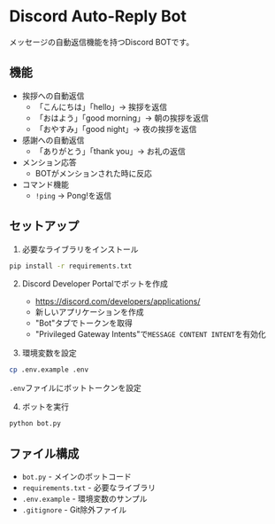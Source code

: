 # Discord Auto-Reply Bot

メッセージの自動返信機能を持つDiscord BOTです。

## 機能

- 挨拶への自動返信
  - 「こんにちは」「hello」→ 挨拶を返信
  - 「おはよう」「good morning」→ 朝の挨拶を返信  
  - 「おやすみ」「good night」→ 夜の挨拶を返信
- 感謝への自動返信
  - 「ありがとう」「thank you」→ お礼の返信
- メンション応答
  - BOTがメンションされた時に反応
- コマンド機能
  - `!ping` → Pong!を返信

## セットアップ

1. 必要なライブラリをインストール
```bash
pip install -r requirements.txt
```

2. Discord Developer Portalでボットを作成
   - https://discord.com/developers/applications/
   - 新しいアプリケーションを作成
   - "Bot"タブでトークンを取得
   - "Privileged Gateway Intents"で`MESSAGE CONTENT INTENT`を有効化

3. 環境変数を設定
```bash
cp .env.example .env
```
`.env`ファイルにボットトークンを設定

4. ボットを実行
```bash
python bot.py
```

## ファイル構成

- `bot.py` - メインのボットコード
- `requirements.txt` - 必要なライブラリ
- `.env.example` - 環境変数のサンプル
- `.gitignore` - Git除外ファイル
